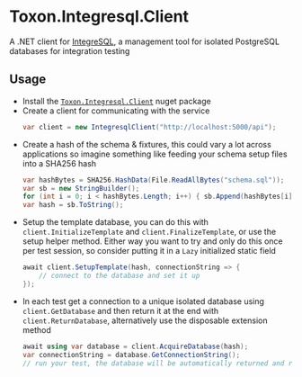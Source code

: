# Toxon.Integresql.Client

A .NET client for [IntegreSQL](https://github.com/allaboutapps/integresql), a management tool for isolated PostgreSQL databases for integration testing

## Usage

- Install the [`Toxon.Integresql.Client`](https://www.nuget.org/packages/Toxon.Integresql.Client) nuget package
- Create a client for communicating with the service
  ```csharp
  var client = new IntegresqlClient("http://localhost:5000/api");
  ```
- Create a hash of the schema & fixtures, this could vary a lot across applications so imagine something like feeding your schema setup files into a SHA256 hash
  ```csharp
  var hashBytes = SHA256.HashData(File.ReadAllBytes("schema.sql"));
  var sb = new StringBuilder();
  for (int i = 0; i < hashBytes.Length; i++) { sb.Append(hashBytes[i].ToString("x2")); }
  var hash = sb.ToString();
  ```
- Setup the template database, you can do this with `client.InitializeTemplate` and `client.FinalizeTemplate`, or use the setup helper method. Either way you want to try and only do this once per test session, so consider putting it in a `Lazy` initialized static field
  ```csharp
  await client.SetupTemplate(hash, connectionString => {
      // connect to the database and set it up 
  });
  ```
- In each test get a connection to a unique isolated database using `client.GetDatabase` and then return it at the end with `client.ReturnDatabase`, alternatively use the disposable extension method
  ```csharp
  await using var database = client.AcquireDatabase(hash);
  var connectionString = database.GetConnectionString();
  // run your test, the database will be automatically returned and recycled at the end
  ```